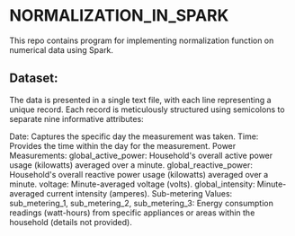 # NORMALIZATION_IN_SPARK

This repo contains program for implementing normalization function on numerical data using Spark.

<h2>Dataset:</h2>

<p>The data is presented in a single text file, with each line representing a unique record. Each record is meticulously structured using semicolons to separate nine informative attributes:</p>

Date: Captures the specific day the measurement was taken.
Time: Provides the time within the day for the measurement.
Power Measurements:
global_active_power: Household's overall active power usage (kilowatts) averaged over a minute.
global_reactive_power: Household's overall reactive power usage (kilowatts) averaged over a minute.
voltage: Minute-averaged voltage (volts).
global_intensity: Minute-averaged current intensity (amperes).
Sub-metering Values:
sub_metering_1, sub_metering_2, sub_metering_3: Energy consumption readings (watt-hours) from specific appliances or areas within the household (details not provided).
